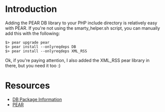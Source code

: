 # Introduction #

Adding the PEAR DB library to your PHP include directory is relatively easy with PEAR. If you're not using the smarty\_helper.sh script, you can manually add this with the following:

```
$> pear upgrade pear
$> pear install --onlyreqdeps DB
$> pear install --onlyreqdeps XML_RSS
```

Ok, if you're paying attention, I also added the XML\_RSS pear library in there, but you need it too :)


# Resources #

  * [DB Package Information](http://pear.php.net/package/DB)
  * [PEAR](http://pear.php.net)
